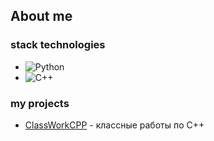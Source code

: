 ## About me
### stack technologies
-  ![Python](https://img.shields.io/badge/python-3670A0?style=for-the-badge&logo=python&logoColor=ffdd54)
- 	![C++](https://img.shields.io/badge/c++-%2300599C.svg?style=for-the-badge&logo=c%2B%2B&logoColor=white)
### my projects
- [ClassWorkCPP](https://github.com/KirillFedotenko/ClassWorkCPP/edit/main/README.md) - классные работы по С++
  
